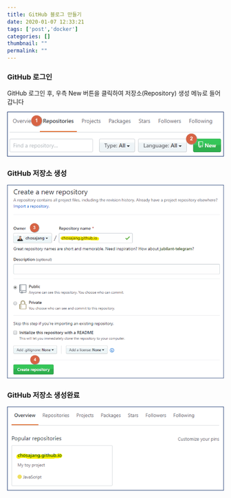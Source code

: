 ```yaml
---
title: GitHub 블로그 만들기
date: 2020-01-07 12:33:21
tags: ['post','docker']
categories: []
thumbnail: ""
permalink: ""
---
```


<!-- excerpt -->
### GitHub 로그인 
GitHub 로그인 후, 우측 New 버튼을 클릭하여 저장소(Repository) 생성 메뉴로 들어갑니다

<img src="/image/github.blog.create/01.gif" />

<!-- more -->
### GitHub 저장소 생성

<img src="/image/github.blog.create/02.gif" />

### GitHub 저장소 생성완료

<img src="/image/github.blog.create/03.gif" />


<!-- toc -->